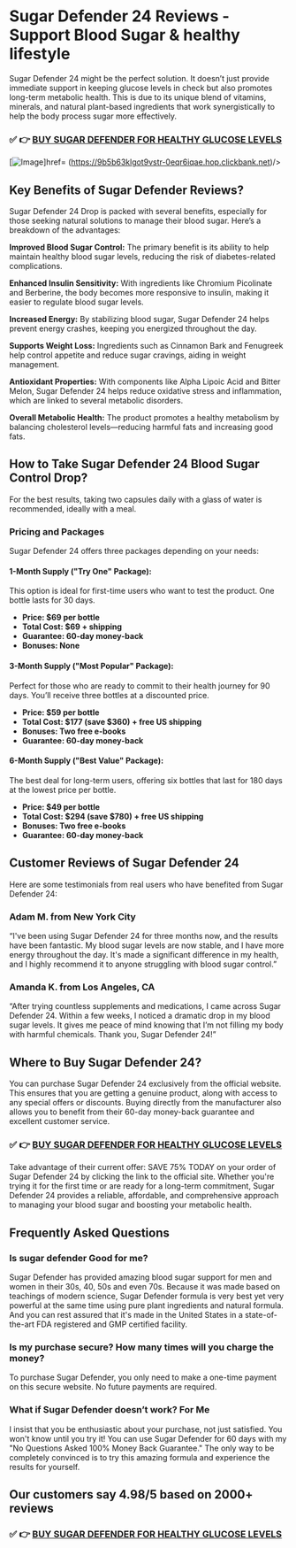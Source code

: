 # Sugar Defender 24 Reviews - Support Blood Sugar & healthy lifestyle

Sugar Defender 24 might be the perfect solution. It doesn’t just provide immediate support in keeping glucose levels in check but also promotes long-term metabolic health. This is due to its unique blend of vitamins, minerals, and natural plant-based ingredients that work synergistically to help the body process sugar more effectively.

### ✅ **👉 [BUY SUGAR DEFENDER FOR HEALTHY GLUCOSE LEVELS](https://9b5b63klgot9vstr-0eqr6iqae.hop.clickbank.net)**

[![Image]("https://ssjournals.net/wp-content/uploads/2024/01/Sugar-Defender-Reviews.webp")]href= (https://9b5b63klgot9vstr-0eqr6iqae.hop.clickbank.net)/>


## Key Benefits of Sugar Defender Reviews?

Sugar Defender 24 Drop is packed with several benefits, especially for those seeking natural solutions to manage their blood sugar. Here’s a breakdown of the advantages:

**Improved Blood Sugar Control:**  The primary benefit is its ability to help maintain healthy blood sugar levels, reducing the risk of diabetes-related complications.

**Enhanced Insulin Sensitivity:** With ingredients like Chromium Picolinate and Berberine, the body becomes more responsive to insulin, making it easier to regulate blood sugar levels.

**Increased Energy:** By stabilizing blood sugar, Sugar Defender 24 helps prevent energy crashes, keeping you energized throughout the day.

**Supports Weight Loss:** Ingredients such as Cinnamon Bark and Fenugreek help control appetite and reduce sugar cravings, aiding in weight management.

**Antioxidant Properties:** With components like Alpha Lipoic Acid and Bitter Melon, Sugar Defender 24 helps reduce oxidative stress and inflammation, which are linked to several metabolic disorders.

**Overall Metabolic Health:** The product promotes a healthy metabolism by balancing cholesterol levels—reducing harmful fats and increasing good fats.

## How to Take Sugar Defender 24 Blood Sugar Control Drop?

For the best results, taking two capsules daily with a glass of water is recommended, ideally with a meal.

### Pricing and Packages

Sugar Defender 24 offers three packages depending on your needs:

#### 1-Month Supply ("Try One" Package):

This option is ideal for first-time users who want to test the product. One bottle lasts for 30 days.

- **Price: $69 per bottle**
- **Total Cost: $69 + shipping**
- **Guarantee: 60-day money-back**
- **Bonuses: None**

#### **3-Month Supply ("Most Popular" Package):**

Perfect for those who are ready to commit to their health journey for 90 days. You’ll receive three bottles at a discounted price.

- **Price: $59 per bottle**
- **Total Cost: $177 (save $360) + free US shipping**
- **Bonuses: Two free e-books**
- **Guarantee: 60-day money-back**

####  6-Month Supply ("Best Value" Package):

The best deal for long-term users, offering six bottles that last for 180 days at the lowest price per bottle.

- **Price: $49 per bottle**
- **Total Cost: $294 (save $780) + free US shipping**
- **Bonuses: Two free e-books**
- **Guarantee: 60-day money-back**

## Customer Reviews of Sugar Defender 24

Here are some testimonials from real users who have benefited from Sugar Defender 24:

### Adam M. from New York City
“I've been using Sugar Defender 24 for three months now, and the results have been fantastic. My blood sugar levels are now stable, and I have more energy throughout the day. It's made a significant difference in my health, and I highly recommend it to anyone struggling with blood sugar control.”

### Amanda K. from Los Angeles, CA
“After trying countless supplements and medications, I came across Sugar Defender 24. Within a few weeks, I noticed a dramatic drop in my blood sugar levels. It gives me peace of mind knowing that I’m not filling my body with harmful chemicals. Thank you, Sugar Defender 24!”

## Where to Buy Sugar Defender 24?

You can purchase Sugar Defender 24 exclusively from the official website. This ensures that you are getting a genuine product, along with access to any special offers or discounts. Buying directly from the manufacturer also allows you to benefit from their 60-day money-back guarantee and excellent customer service.

### ✅ **👉 [BUY SUGAR DEFENDER FOR HEALTHY GLUCOSE LEVELS](https://9b5b63klgot9vstr-0eqr6iqae.hop.clickbank.net)**


Take advantage of their current offer: SAVE 75% TODAY on your order of Sugar Defender 24 by clicking the link to the official site. Whether you're trying it for the first time or are ready for a long-term commitment, Sugar Defender 24 provides a reliable, affordable, and comprehensive approach to managing your blood sugar and boosting your metabolic health.

## Frequently Asked Questions

### Is sugar defender Good for me?
Sugar Defender has provided amazing blood sugar support for men and women in their 30s, 40, 50s and even 70s. Because it was made based on teachings of modern science, Sugar Defender formula is very best yet very powerful at the same time using pure plant ingredients and natural formula. And you can rest assured that it's made in the United States in a state-of-the-art FDA registered and GMP certified facility.

### Is my purchase secure? How many times will you charge the money?
To purchase Sugar Defender, you only need to make a one-time payment on this secure website. No future payments are required.

### What if Sugar Defender doesn’t work? For Me

I insist that you be enthusiastic about your purchase, not just satisfied. You won't know until you try it! You can use Sugar Defender for 60 days with my "No Questions Asked 100% Money Back Guarantee." The only way to be completely convinced is to try this amazing formula and experience the results for yourself.

## Our customers say 4.98/5  based on 2000+ reviews


### ✅ **👉 [BUY SUGAR DEFENDER FOR HEALTHY GLUCOSE LEVELS](https://9b5b63klgot9vstr-0eqr6iqae.hop.clickbank.net)**




